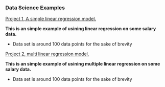 ### Data Science Examples


[Project 1, A simple linear regression model.](https://github.com/BryanMcGuire-DataScience/simple_linear_regression)

**This is an simple example of usining linear regression on some salary data.**

- Data set is around 100 data points for the sake of brevity


[Project 2, multi linear regression model.](https://github.com/BryanMcGuire-DataScience/simple_linear_regression)

**This is an simple example of usining multiple linear regression on some salary data.**

- Data set is around 100 data points for the sake of brevity
